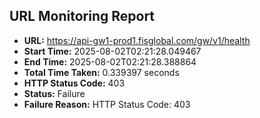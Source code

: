 ## URL Monitoring Report

- **URL:** https://api-gw1-prod1.fisglobal.com/gw/v1/health
- **Start Time:** 2025-08-02T02:21:28.049467
- **End Time:** 2025-08-02T02:21:28.388864
- **Total Time Taken:** 0.339397 seconds
- **HTTP Status Code:** 403
- **Status:** Failure
- **Failure Reason:** HTTP Status Code: 403
